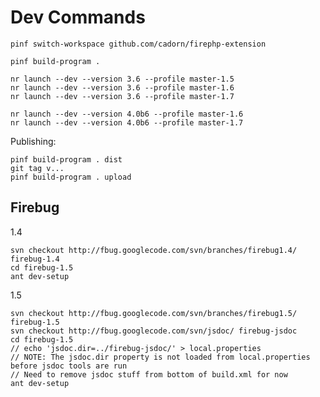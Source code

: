 
Dev Commands
============

    pinf switch-workspace github.com/cadorn/firephp-extension

    pinf build-program .

    nr launch --dev --version 3.6 --profile master-1.5
    nr launch --dev --version 3.6 --profile master-1.6
    nr launch --dev --version 3.6 --profile master-1.7

    nr launch --dev --version 4.0b6 --profile master-1.6
    nr launch --dev --version 4.0b6 --profile master-1.7

Publishing:

    pinf build-program . dist
    git tag v...
    pinf build-program . upload

    

Firebug
-------

1.4

    svn checkout http://fbug.googlecode.com/svn/branches/firebug1.4/ firebug-1.4
    cd firebug-1.5
    ant dev-setup

1.5

    svn checkout http://fbug.googlecode.com/svn/branches/firebug1.5/ firebug-1.5
    svn checkout http://fbug.googlecode.com/svn/jsdoc/ firebug-jsdoc
    cd firebug-1.5
    // echo 'jsdoc.dir=../firebug-jsdoc/' > local.properties
    // NOTE: The jsdoc.dir property is not loaded from local.properties before jsdoc tools are run
    // Need to remove jsdoc stuff from bottom of build.xml for now
    ant dev-setup
